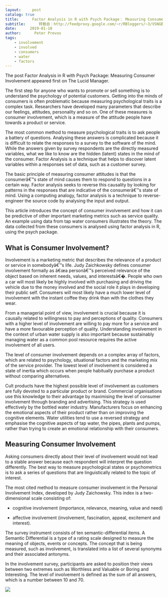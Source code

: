 ```yaml
---
layout:     post
catalog: true
title:      Factor Analysis in R with Psych Package： Measuring Consumer Involvement
subtitle:      转载自：http://feedproxy.google.com/~r/RBloggers/~3/VSNGBDqAYtM/
date:      2019-01-18
author:      Peter Prevos
tags:
    - involvement
    - involved
    - consumers
    - water
    - factors
---
```






The post Factor Analysis in R with Psych Package: Measuring Consumer Involvement appeared first on The Lucid Manager.

The first step for anyone who wants to promote or sell something is to understand the psychology of potential customers. Getting into the minds of consumers is often problematic because measuring psychological traits is a complex task. Researchers have developed many parameters that describe our feelings, attitudes, personality and so on. One of these measures is consumer involvement, which is a measure of the attitude people have towards a product or service.

The most common method to measure psychological traits is to ask people a battery of questions. Analysing these answers is complicated because it is difficult to relate the responses to a survey to the software of the mind. While the answers given by survey respondents are the directly measured variables, what we like to know are the hidden (latent) states in the mind of the consumer. Factor Analysis is a technique that helps to discover latent variables within a responses set of data, such as a customer survey.

The basic principle of measuring consumer attitudes is that the consumerâ€™s state of mind causes them to respond to questions in a certain way. Factor analysis seeks to reverse this causality by looking for patterns in the responses that are indicative of the consumerâ€™s state of mind. Using a computing analogy, factor analysis is a technique to reverse-engineer the source code by analysing the input and output.

This article introduces the concept of consumer involvement and how it can be predictive of other important marketing metrics such as service quality. An example using data from tap water consumers illustrates the theory. The data collected from these consumers is analysed using factor analysis in R, using the psych package.

## What is Consumer Involvement?

Involvement is a marketing metric that describes the relevance of a product or service in somebodyâ€™s life. Judy Zaichkowsky defines consumer involvement formally as â€œa personâ€™s perceived relevance of the object based on inherent needs, values, and interestsâ€�. People who own a car will most likely be highly involved with purchasing and driving the vehicle due to the money involved and the social role it plays in developing their public self. Consumers will most likely have a much lower level of involvement with the instant coffee they drink than with the clothes they wear.

From a managerial point of view, involvement is crucial because it is causally related to willingness to pay and perceptions of quality. Consumers with a higher level of involvement are willing to pay more for a service and have a more favourable perception of quality. Understanding involvement in the context of urban water supply is also important because sustainably managing water as a common pool resource requires the active involvement of all users.

The level of consumer involvement depends on a complex array of factors, which are related to psychology, situational factors and the marketing mix of the service provider. The lowest level of involvement is considered a state of inertia which occurs when people habitually purchase a product without comparing alternatives.

Cult products have the highest possible level of involvement as customers are fully devoted to a particular product or brand. Commercial organisations use this knowledge to their advantage by maximising the level of consumer involvement through branding and advertising. This strategy is used effectively by the bottled water industry. Manufacturers focus on enhancing the emotional aspects of their product rather than on improving the cognitive elements. Water utilities tend to use a reversed strategy and emphasise the cognitive aspects of tap water, the pipes, plants and pumps, rather than trying to create an emotional relationship with their consumers.

## Measuring Consumer Involvement

Asking consumers directly about their level of involvement would not lead to a stable answer because each respondent will interpret the question differently. The best way to measure psychological states or psychometrics is to ask a series of questions that are linguistically related to the topic of interest.

The most cited method to measure consumer involvement in the Personal Involvement Index, developed by Judy Zaichowsky. This index is a two-dimensional scale consisting of:

- cognitive involvement (importance, relevance, meaning, value and need)

- affective involvement (involvement, fascination, appeal, excitement and interest).


The survey instrument consists of ten semantic-differential items. A Semantic Differential is a type of a rating scale designed to measure the meaning of objects, events or concepts. The concept that is being measured, such as involvement, is translated into a list of several synonyms and their associated antonyms.

In the involvement survey, participants are asked to position their views between two extremes such as Worthless and Valuable or Boring and Interesting. The level of involvement is defined as the sum of all answers, which is a number between 10 and 70.

![](https://i1.wp.com/lucidmanager.org/wp-content/blogs.dir/4/files/sites/4/2013/01/PII.jpg?resize=567%2C288&ssl=1)

